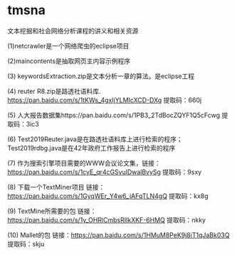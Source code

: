 # tmsna
文本挖掘和社会网络分析课程的讲义和相关资源

(1)netcrawler是一个网络爬虫的eclipse项目

(2)maincontents是抽取网页主内容示例程序

(3) keywordsExtraction.zip是文本分析一章的算法。是eclipse工程

(4) reuter R8.zip是路透社语料库. https://pan.baidu.com/s/1tKWs_4gxIjYLMIcXCD-DXg 提取码：660j

(5) 人大报告数据集https://pan.baidu.com/s/1PB3_2TdBocZQYF1Q5cFcwg 提取码：3ic3

(6) Test2019Reuter.java是在路透社语料库上进行检索的程序；Test2019rdbg.java是在42年政府工作报告上进行检索的程序

(7) 作为搜索引擎项目需要的WWW会议论文集，链接：https://pan.baidu.com/s/1cyE_qr4cGSvulDwalBvySg 提取码：9sxy 

(8) 下载一个TextMiner项目 链接：https://pan.baidu.com/s/1GyqWEr_Y4w6_jAFqTLN4gQ 提取码：kx8g 

(9) TextMine所需要的包 链接：https://pan.baidu.com/s/1y_OHRlCmbsRIIkXKF-6HMQ 提取码：nkky 

(10) Mallet的包 链接：https://pan.baidu.com/s/1HMuM8PeK9j8iT1qJaBk03Q  提取码：skju 
